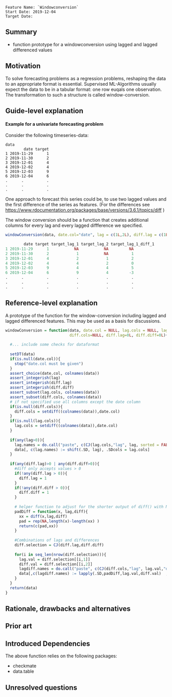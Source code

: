 ```
Feature Name: `Windowconversion`
Start Date: 2019-12-04
Target Date:
```


## Summary

 - function prototype for a windowconversion using lagged and lagged differenced values


## Motivation



To solve forecasting problems as a regression problems, reshaping the data to an appropriate format is essential. Supervised ML-Algorithms usually expect the data to be in a tabular format: one row euqals one observation. The transformation to such a structure is called window-conversion.

## Guide-level explanation



#### Example for a univariate forecasting problem

Consider the following timeseries-data:

```
data
        date target 
1 2019-11-29      1 
2 2019-11-30      2
3 2019-12-01      4
4 2019-12-02      4
5 2019-12-03      9
6 2019-12-04      6
.      .          .
.      .          .
.      .          .
```
One approach to forecast this series could be, to use two lagged values and the first difference of the series as features. (For the differences see https://www.rdocumentation.org/packages/base/versions/3.6.1/topics/diff )

The window conversion should be a function that creates additional columns for every lag and every lagged diffference we specified. 

```r
windowConversion(data, date.col="date", lag = c(1L,2L), diff.lag = c(1L), diff.diff = c(1L))

        date target target_lag_1 target_lag_2 target_lag_1_diff_1
1 2019-11-29      1           NA           NA         NA
2 2019-11-30      2            1           NA          1
3 2019-12-01      4            2            1          2
4 2019-12-02      4            4            2          0
5 2019-12-03      9            4            4          5
6 2019-12-04      6            9            4         -3
.      .          .            .            .          .
.      .          .            .            .          .
.      .          .            .            .          .
```


 

## Reference-level explanation

A prototype of the function for the window-conversion including lagged and lagged differenced features. This may be used as a basis for discussions.

```r
windowConversion = function(data, date.col = NULL, lag.cols = NULL, lag = 0L,
                            diff.cols=NULL, diff.lag=0L, diff.diff=0L){
  
  #... include some checks for dataformat
  
  setDT(data)
  if(is.null(date.col)){
    stop("date.col must be given")
  }
  assert_choice(date.col, colnames(data))
  assert_integerish(lag)
  assert_integerish(diff.lag)
  assert_integerish(diff.diff)
  assert_subset(lag.cols, colnames(data))
  assert_subset(diff.cols, colnames(data))
  # if not specified use all columns except the date column
  if(is.null(diff.cols)){
    diff.cols = setdiff((colnames(data)),date.col)
  }
  if(is.null(lag.cols)){
    lag.cols = setdiff((colnames(data)),date.col)
  }
  
  if(any(lag>0)){
    lag.names = do.call("paste", c(CJ(lag.cols,"lag", lag, sorted = FALSE), sep="_"))
    data[, c(lag.names) := shift(.SD, lag), .SDcols = lag.cols]
  }
  
  if(any(diff.lag)>0 | any(diff.diff>0)){
    #diff only accepts values > 0
    if(!any(diff.lag > 0)){
      diff.lag = 1
    }
    if(!any(diff.diff > 0)){
      diff.diff = 1
    }
    
    # helper function to adjust for the shorter output of diff() with NA padding
    padDiff = function(x, lag,diff){
      xx = diff(x,lag,diff)
      pad = rep(NA,length(x)-length(xx) )
      return(c(pad,xx))
    }
    
    #Combinations of lags and differences
    diff.selection = CJ(diff.lag,diff.diff)
    
    for(i in seq_len(nrow(diff.selection))){
      lag.val = diff.selection[[i,1]]
      diff.val = diff.selection[[i,2]]
      lagdiff.names = do.call("paste", c(CJ(diff.cols,"lag", lag.val,"diff",diff.val, sorted = FALSE),sep="_"))
      data[,c(lagdiff.names) := lapply(.SD,padDiff,lag.val,diff.val)  ,.SDcols = diff.cols ]
    }
  }
  return(data)
}

```



## Rationale, drawbacks and alternatives
[rationale-and-alternatives]: #rationale-and-alternatives



## Prior art
[prior-art]: #prior-art

## Introduced Dependencies 
The above function relies on the following packages:

  - checkmate
  - data.table

## Unresolved questions
[unresolved-questions]: #unresolved-questions
